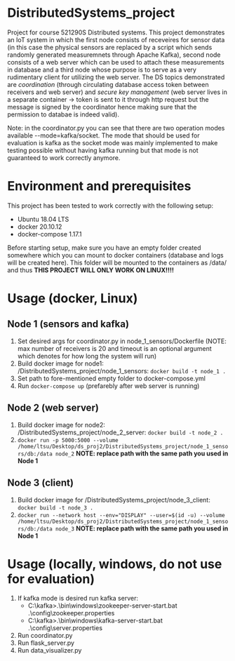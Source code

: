 # DistributedSystems_project

Project for course 521290S Distributed systems. This project demonstrates an IoT system in which the first node consists of receveires for sensor data (in this case the physical sensors are replaced by a script which sends randomly generated measuremnets through Apache Kafka), second node consists of a web server which can be used to attach these measurements in database and a third node whose purpose is to serve as a very rudimentary client for utilizing the web server. The DS topics demonstrated are *coordination* (through circulating database access token between receivers and web server) and *secure key management* (web server lives in a separate container -> token is sent to it through http request but the message is signed by the coordinator hence making sure that the permission to databae is indeed valid).

Note: in the coordinator.py you can see that there are two operation modes available --mode=kafka/socket. The mode that should be used for evaluation is kafka as the socket mode was mainly implemented to make testing possible without having kafka running but that mode is not guaranteed to work correctly anymore.

# Environment and prerequisites
This project has been tested to work correctly with the following setup:
- Ubuntu 18.04 LTS
- docker 20.10.12
- docker-compose 1.17.1

Before starting setup, make sure you have an empty folder created somewhere which you can mount to docker containers (database and logs will be created here). This folder will be mounted to the containers as /data/ and thus **THIS PROJECT WILL ONLY WORK ON LINUX!!!!**

# Usage (docker, Linux)
## Node 1 (sensors and kafka)
1. Set desired args for coordinator.py in node_1_sensors/Dockerfile (NOTE: max number of receivers is 20 and timeout is an optional argument which denotes for how long the system will run)
2. Build docker image for node1: /DistributedSystems_project/node_1_sensors: `docker build -t node_1 .`
3. Set path to fore-mentioned empty folder to docker-compose.yml
4. Run `docker-compose up` (prefarebly after web server is running)

## Node 2 (web server)
1. Build docker image for node2: /DistributedSystems_project/node_2_server: `docker build -t node_2 .`
2. `docker run -p 5000:5000 --volume /home/ltsu/Desktop/ds_proj2/DistributedSystems_project/node_1_sensors/db:/data node_2` **NOTE: replace path with the same path you used in Node 1**

## Node 3 (client)
1. Build docker image for /DistributedSystems_project/node_3_client: `docker build -t node_3 .`
2. `docker run --network host --env="DISPLAY" --user=$(id -u) --volume /home/ltsu/Desktop/ds_proj2/DistributedSystems_project/node_1_sensors/db:/data node_3` **NOTE: replace path with the same path you used in Node 1**


# Usage (locally, windows, do not use for evaluation)
1. If kafka mode is desired run kafka server:
    - C:\kafka>.\bin\windows\zookeeper-server-start.bat .\config\zookeeper.properties
    - C:\kafka>.\bin\windows\kafka-server-start.bat .\config\server.properties
2. Run coordinator.py
3. Run flask_server.py
4. Run data_visualizer.py
